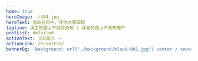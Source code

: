 ```yaml
---
home: true
heroImage: ./404.jpg
heroText: 我站在风中，任你大雾四起
tagline: 谋生的路上不抛弃良知 | 谋爱的路上不丢失尊严
postList: detailed
actionText: 立刻进入 →
actionLink: /FrontEnd/
bannerBg: 'background: url("./background/black-001.jpg") center / cover no-repeat'
---
```


